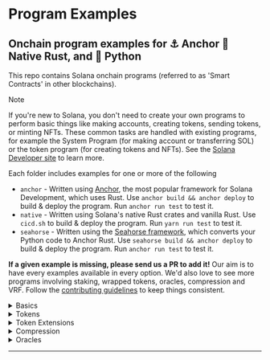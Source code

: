 # Program Examples

## Onchain program examples for :anchor: Anchor :crab: Native Rust, and :snake: Python

This repo contains Solana onchain programs (referred to as 'Smart Contracts' in other blockchains).

> [!NOTE]
> If you're new to Solana, you don't need to create your own programs to perform basic things like making accounts, creating tokens, sending tokens, or minting NFTs. These common tasks are handled with existing programs, for example the System Program (for making account or transferring SOL) or the token program (for creating tokens and NFTs). See the [Solana Developer site](https://solana.com/developers) to learn more.

Each folder includes examples for one or more of the following

- `anchor` - Written using [Anchor](https://www.anchor-lang.com/), the most popular framework for Solana Development, which uses Rust. Use `anchor build && anchor deploy` to build & deploy the program. Run `anchor run test` to test it.
- `native` - Written using Solana's native Rust crates and vanilla Rust. Use `cicd.sh` to build & deploy the program. Run `yarn run test` to test it.
- `seahorse` - Written using the [Seahorse framework](https://seahorse-lang.org/), which converts your Python code to Anchor Rust. Use `seahorse build && anchor deploy` to build & deploy the program. Run `anchor run test` to test it.

**If a given example is missing, please send us a PR to add it!** Our aim is to have every examples available in every option. We'd also love to see more programs involving staking, wrapped tokens, oracles, compression and VRF. Follow the [contributing guidelines](./CONTRIBUTING.md) to keep things consistent.

<details>
  <summary>Basics</summary>

### Hello world

[Hello World on Solana! A minimal program that logs a greeting.](./basics/hello-solana/README.md)

[anchor](./basics/hello-solana/anchor) [native](./basics/hello-solana/native) [seahorse](./basics/hello-solana/seahorse)

### Account-data

Store and retrieve data using Solana accounts.

[anchor](./basics/account-data/anchor) [native](./basics/account-data/native)

### Storing global state - Counter

[Use a PDA to store global state, making a counter that increments when called.](./basics/counter/README.md)

[anchor](./basics/counter/anchor) [native](./basics/counter/native) [seahorse](./basics/counter/seahorse)

### Saving per-user state - Favorites

Save and update per-user state on the blockchain, ensuring users can only update their own information.

[anchor](./basics/favorites/anchor)

### Checking Instruction Accounts

[Check that the accounts provided in incoming instructions meet particular criteria.](./basics/checking-accounts/README.md)

[anchor](./basics/checking-accounts/anchor) [native](./basics/checking-accounts/native)

### Closing Accounts

Close an account and get the Lamports back.

[anchor](./basics/close-account/anchor) [native](./basics/close-account/native)

### Creating Accounts

[Make new accounts on the blockchain.](./basics/create-account/README.md)

[anchor](./basics/create-account/anchor) [native](./basics/create-account/native)

### Cross program invocations

[Invoke an instruction handler from one onchain program in another onchain program.](./basics/cross-program-invocation/README.md)

[anchor](./basics/cross-program-invocation/anchor) [native](./basics/cross-program-invocation/native)

### PDA pda-rent-payer

[Use a PDA to pay the rent for the creation of a new account.](./basics/pda-rent-payer/README.md)

[anchor](./basics/pda-rent-payer/anchor) [native](./basics/pda-rent-payer/native)

### Processing instructions

[Add parameters to an instruction handler and use them.](./basics/processing-instructions/README.md)

[anchor](./basics/processing-instructions/anchor) [native](./basics/processing-instructions/native)

### Storing date in program derived addresses

Store and retrieve state in Solana.

[anchor](./basics/program-derived-addresses/anchor) [native](./basics/program-derived-addresses/native)

### Handling accounts that expland in size

How to store state that changes size in Solana.

[anchor](./basics/realloc/anchor) [native](./basics/realloc/native)

### Calculating account size to determine rent

[Determine the necessary minimum rent by calculating an account's size.](./basics/rent/README.md)

[anchor](./basics/rent/anchor) [native](./basics/rent/native)

### Laying out larger programs

[Layout larger Solana onchain programs.](./basics/repository-layout/README.md)

[anchor](./basics/repository-layout/anchor) [native](./basics/repository-layout/native)

### Transferring SOL

[Send SOL between two accounts.](./basics/transfer-sol/README.md)

[anchor](./basics/transfer-sol/anchor) [native](./basics/transfer-sol/native) [seahorse](./basics/transfer-sol/seahorse)

</details>
<details>
  <summary>Tokens</summary>

### Creating tokens

[Create a token on Solana with a token symbol and icon.](./tokens/create-token/README.md)

[anchor](./tokens/create-token/anchor) [native](./tokens/create-token/native)

### Minting NFTS

[Mint an NFT from inside your own onchain program using the Token and Metaplex Token Metadata programs.](./tokens/nft-minter/README.md) Reminder: you don't need your own program just to mint an NFT, see the note at the top of this README.

[anchor](./tokens/nft-minter/anchor) [native](./tokens/nft-minter/native)

### Minting a token from inside a program

[Mint a Token from inside your own onchain program using the Token program.](./tokens/spl-token-minter/README.md) Reminder: you don't need your own program just to mint an NFT, see the note at the top of this README.

[anchor](./tokens/spl-token-minter/anchor) [native](./tokens/spl-token-minter/native)

### Transferring Tokens

[Transfer tokens between accounts](./tokens/transfer-tokens/README.md)

[anchor](./tokens/transfer-tokens/anchor) [native](./tokens/transfer-tokens/native) [seahorse](./tokens/transfer-tokens/seahorse)

### Allowing users to swap digital assets - Escrow

Allow two users to swap digital assets with each other, each getting 100% of what the other has offered due to the power of decentralization!

[anchor](./tokens/escrow/anchor)

### Minting a token from inside a program with a PDA as the mint authority

[Mint a Token from inside your own onchain program using the Token program.](./tokens/pda-mint-authority/README.md) Reminder: you don't need your own program just to mint an NFT, see the note at the top of this README.

[anchor](./tokens/pda-mint-authority/anchor) [native](./tokens/pda-mint-authority/native)

### Creating an Automated Market Maker

[Create liquidity pools to allow trading of new digital assets and allows users that provide liquidity to be rewarded by creating an Automated Market Maker.](./tokens/token-swap/README.md)

[anchor](./tokens/token-swap/anchor)

</details>

<details>

  <summary>Token Extensions</summary>

### Basics - create token mints, mint tokens, and transfer tokens with Token Extensions

Create token mints, mint tokens, and transferr tokens using Token Extensions.

[anchor](./tokens/token-2022/basics/anchor)

### Preventing CPIs with CPI guard

Enable CPI guard to prevents certain token action from occurring within CPI (Cross-Program Invocation).

[anchor](./tokens/token-2022/cpi-guard/anchor)

### Using default account state

Create new token accounts that are frozen by default.

[anchor](./tokens/token-2022/default-account-state/anchor) [native](./tokens/token-2022/default-account-state/native)

### Grouping tokens

Create tokens that belong to larger groups of tokens using the Group Pointer extension.

[anchor](./tokens/token-2022/group/anchor)

### Creating token accounts whose owner cannot be changed

Create tokens whose owning program cannot be changed.

[anchor](./tokens/token-2022/immutable-owner/anchor)

### Interest bearing tokens

Create tokens that show an 'interest' calculation.

[anchor](./tokens/token-2022/interest-bearing/anchor)

### Requiring transactions to include descriptive memos

Create tokens where transfers must have a memo describing the transaction attached.

[anchor](./tokens/token-2022/memo-transfer/anchor)

### Adding on-chain metadata to the token mint

Create tokens that store their onchain metadata inside the token mint, without needing to use or pay for additional programs.

[anchor](./tokens/token-2022/metadata/anchor)

### Allow a designedated account to close a mint

Allow a designated account to close a Mint.

[anchor](./tokens/token-2022/mint-close-authority/anchor) [native](./tokens/token-2022/mint-close-authority/native)

### Usng multiple token extensions

Use multiple Token Extensions at once.

[native](./tokens/token-2022/multiple-extensions/native)

### Non-transferrable - create tokens that can't be transferred.

Create tokens that cannot be transferred.

[anchor](./tokens/token-2022/non-transferable/anchor) [native](./tokens/token-2022/non-transferable/native)

### Permanent Delegate - Create tokens permanently under the control of a particular account

Create tokens that remain under the control of an account, even when transferred elsewhere.

[anchor](./tokens/token-2022/permanent-delegate/anchor)

### Create tokens with a transfer-fee.

Create tokens with an inbuilt transfer fee.

[anchor](./tokens/token-2022/transfer-fee/anchor) [native](./tokens/token-2022/transfer-fee/native)

</details>
<details>

<summary>Compression</summary>

### Cnft-burn

Burn compressed NFTs.

[anchor](./compression/cnft-burn/anchor)

### Cnft-vault

Store Metaplex compressed NFTs inside a PDA.

[anchor](./compression/cnft-vault/anchor)

### Cutils

Work with Metaplex compressed NFTs.

[anchor](./compression/cutils/anchor)

</details>

<details>

<summary>Oracles</summary>

### pyth

Use a data source for offchain data (called an Oracle) to perform activities onchain.

[anchor](./oracles/pyth/anchor) [seahorse](./oracles/pyth/seahorse)

</details>

---
